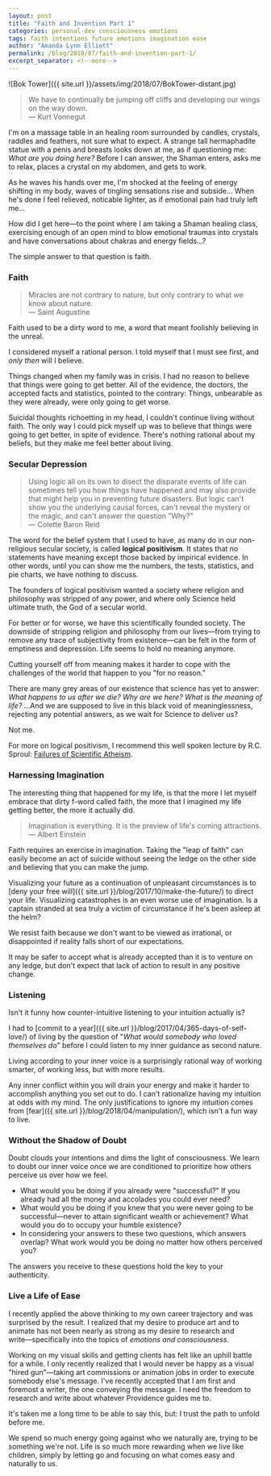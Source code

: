 ```yaml
---
layout: post
title: "Faith and Invention Part 1"
categories: personal-dev consciousness emotions
tags: faith intentions future emotions imagination ease
author: "Amanda Lynn Elliott"
permalink: /blog/2018/07/faith-and-invention-part-1/
excerpt_separator: <!--more-->
---
```

![Bok Tower]({{ site.url }}/assets/img/2018/07/BokTower-distant.jpg)

<blockquote>We have to continually be jumping off cliffs and developing our wings on the way down.
<footer>― Kurt Vonnegut</footer></blockquote>

I'm on a massage table in an healing room surrounded by candles, crystals, raddles and feathers, not sure what to expect. A strange tall hermaphadite statue with a penis and breasts looks down at me, as if questioning me: *What are you doing here?* Before I can answer, the Shaman enters, asks me to relax, places a crystal on my abdomen, and gets to work.

As he waves his hands over me, I'm shocked at the feeling of energy shifting in my body, waves of tingling sensations rise and subside… When he's done I feel relieved, noticable lighter, as if emotional pain had truly left me…

How did I get here―to the point where I am taking a Shaman healing class, exercising enough of an open mind to blow emotional traumas into crystals and have conversations about chakras and energy fields…?

The simple answer to that question is faith.

### Faith

<blockquote>
Miracles are not contrary to nature, but only contrary to what we know about nature.
<footer>― Saint Augustine</footer>
</blockquote>

Faith used to be a dirty word to me, a word that meant foolishly believing in the unreal.

I considered myself a rational person. I told myself that I must see first, and *only then* will I believe.<!--more-->

Things changed when my family was in crisis. I had no reason to believe that things were going to get better. All of the evidence, the doctors, the accepted facts and statistics, pointed to the contrary: Things, unbearable as they were already, were only going to get worse.

Suicidal thoughts richoetting in my head, I couldn't continue living without faith. The only way I could pick myself up was to believe that things were going to get better, in spite of evidence. There's nothing rational about my beliefs, but they make me feel better about living.

### Secular Depression

<blockquote>Using logic all on its own to disect the disparate events of life can sometimes tell you how things have happened and may also provide that might help you in preventing future disasters. But logic can't show you the underlying causal forces, can't reveal the mystery or the magic, and can't answer the question "Why?"
<footer>― Colette Baron Reid</footer></blockquote>

The word for the belief system that I used to have, as many do in our non-religious secular society, is called **logical positivism**. It states that no statements have meaning except those backed by impirical evidence. In other words, until you can show me the numbers, the tests, statistics, and pie charts, we have nothing to discuss.

The founders of logical positivism wanted a society where religion and philosophy was stripped of any power, and where only Science held ultimate truth, the God of a secular world.

For better or for worse, we have this scientifically founded society. The downside of stripping religion and philosophy from our lives―from trying to remove any trace of subjectivity from existence―can be felt in the form of emptiness and depression. Life seems to hold no meaning anymore.

Cutting yourself off from meaning makes it harder to cope with the challenges of the world that happen to you "for no reason."

There are many grey areas of our existence that science has yet to answer: *What happens to us after we die? Why are we here? What is the meaning of life?* …And we are supposed to live in this black void of meaninglessness, rejecting any potential answers, as we wait for Science to deliver us?

Not me.

<p class="sidenote">For more on logical positivism, I recommend this well spoken lecture by R.C. Sproul: <a href="https://archive.org/details/TheFailureOfScientificAtheismR.C.SproulPhD">Failures of Scientific Atheism</a>.
</p>

### Harnessing Imagination

The interesting thing that happened for my life, is that the more I let myself embrace that dirty f-word called faith, the more that I imagined my life getting better, the more it actually did.

<blockquote>Imagination is everything. It is the preview of life's coming attractions.
<footer>― Albert Einstein</footer></blockquote>

Faith requires an exercise in imagination. Taking the "leap of faith" can easily become an act of suicide without seeing the ledge on the other side and believing that you can make the jump.

Visualizing your future as a continuation of unpleasant circumstances is to [deny your free will]({{ site.url }}/blog/2017/10/make-the-future/) to direct your life. Visualizing catastrophes is an even worse use of imagination. Is a captain stranded at sea truly a victim of circumstance if he's been asleep at the helm?

We resist faith because we don't want to be viewed as irrational, or disappointed if reality falls short of our expectations.

It may be safer to accept what is already accepted than it is to venture on any ledge, but don't expect that lack of action to result in any positive change.

### Listening

Isn't it funny how counter-intuitive listening to your intuition actually is?

I had to [commit to a year]({{ site.url }}/blog/2017/04/365-days-of-self-love/) of living by the question of "*What would somebody who loved themselves do*" before I could listen to my inner guidance as second nature.

Living according to your inner voice is a surprisingly rational way of working smarter, of working less, but with more results.

Any inner conflict within you will drain your energy and make it harder to accomplish anything you set out to do. I can't rationalize having my intuition at odds with my mind. The only justifications to ignore my intuition comes from [fear]({{ site.url }}/blog/2018/04/manipulation/), which isn't a fun way to live.

### Without the Shadow of Doubt

Doubt clouds your intentions and dims the light of consciousness. We learn to doubt our inner voice once we are conditioned to prioritize how others perceive us over how we feel.

- What would you be doing if you already were "successful?" If you already had all the money and accolades you could ever need?
- What would you be doing if you knew that you were never going to be successful―never to attain significant wealth or achievement? What would you do to occupy your humble existence?
- In considering your answers to these two questions, which answers overlap? What work would you be doing no matter how others perceived you?

The answers you receive to these questions hold the key to your authenticity.

### Live a Life of Ease

I recently applied the above thinking to my own career trajectory and was surprised by the result. I realized that my desire to produce art and to animate has not been nearly as strong as my desire to research and write―specifically into the topics of *emotions and consciousness*.

Working on my visual skills and getting clients has felt like an uphill battle for a while. I only recently realized that I would never be happy as a visual "hired gun"―taking art commissions or animation jobs in order to execute somebody else's message. I've recently accepted that I am first and foremost a writer, the one conveying the message. I need the freedom to research and write about whatever Providence guides me to. 

It's taken me a long time to be able to say this, but: I trust the path to unfold before me.

We spend so much energy going against who we naturally are, trying to be something we're not. Life is so much more rewarding when we live like children, simply by letting go and focusing on what comes easy and naturally to us.
